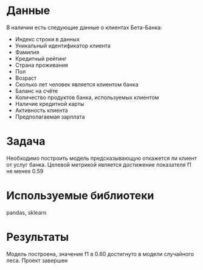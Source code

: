 # Данные
В наличии есть следующие данные о клиентах Бета-Банка:
- Индекс строки в данных
- Уникальный идентификатор клиента
- Фамилия
- Кредитный рейтинг
- Страна проживания
- Пол
- Возраст
- Сколько лет человек является клиентом банка
- Баланс на счёте
- Количество продуктов банка, используемых клиентом
- Наличие кредитной карты
- Активность клиента
- Предполагаемая зарплата

# Задача
Необходимо построить модель предсказывающую откажется ли клиент от услуг банка. Целевой метрикой является достижение показателя f1 не менее 0.59

# Используемые библиотеки
pandas, sklearn

# Результаты
Модель построена, значение f1 в 0.60 достигнуто в модели случайного леса. Проект завершен
